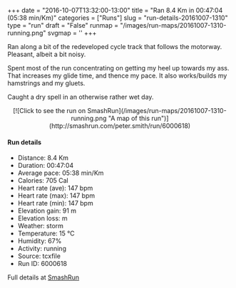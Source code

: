 +++
date = "2016-10-07T13:32:00-13:00"
title = "Ran 8.4 Km in 00:47:04 (05:38 min/Km)"
categories = ["Runs"]
slug = "run-details-20161007-1310"
type = "run"
draft = "False"
runmap = "/images/run-maps/20161007-1310-running.png"
svgmap = '<polyline points="100 40, 100 41, 99 42, 98 43, 98 44, 96 44, 94 43, 91 43, 89 42, 89 43, 87 44, 86 45, 86 45, 86 45, 84 46, 82 48, 77 52, 75 54, 72 56, 68 58, 66 58, 62 58, 60 58, 50 57, 48 57, 43 56, 42 56, 37 56, 35 56, 31 57, 30 58, 29 58, 26 58, 23 58, 22 58, 21 58, 20 58, 17 58, 15 58, 13 58, 9 58, 0 60, 1 60, 7 58, 9 57, 13 57, 17 58, 20 58, 21 58, 23 58, 29 58, 30 58, 31 57, 35 56, 38 56, 43 56, 46 57, 54 57, 55 58, 62 58, 68 57, 72 56, 76 53, 78 51, 83 47, 89 43, 90 43, 92 43, 91 44, 91 44, 91 44, 91 42, 93 41, 94 40">'
+++

Ran along a bit of the redeveloped cycle track that follows the motorway. Pleasant, albeit a bit noisy. 

Spent most of the run concentrating on getting my heel up towards my ass. That increases my glide time, and thence my pace. It also works/builds my hamstrings and my gluets. 

Caught a dry spell in an otherwise rather wet day. 

<!--more-->

<center>
[![Click to see the run on SmashRun](/images/run-maps/20161007-1310-running.png "A map of this run")](http://smashrun.com/peter.smith/run/6000618)
</center>

#### Run details

* Distance: 8.4 Km
* Duration: 00:47:04
* Average pace: 05:38 min/Km
* Calories: 705 Cal
* Heart rate (ave): 147 bpm
* Heart rate (max): 147 bpm
* Heart rate (min): 147 bpm
* Elevation gain: 91 m
* Elevation loss:  m
* Weather: storm
* Temperature: 15 &deg;C
* Humidity: 67%
* Activity: running
* Source: tcxfile
* Run ID: 6000618

Full details at [SmashRun](http://smashrun.com/peter.smith/run/6000618)